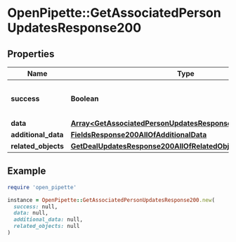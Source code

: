 # OpenPipette::GetAssociatedPersonUpdatesResponse200

## Properties

| Name | Type | Description | Notes |
| ---- | ---- | ----------- | ----- |
| **success** | **Boolean** | If the response is successful or not | [optional] |
| **data** | [**Array&lt;GetAssociatedPersonUpdatesResponse200AllOfDataInner&gt;**](GetAssociatedPersonUpdatesResponse200AllOfDataInner.md) |  | [optional] |
| **additional_data** | [**FieldsResponse200AllOfAdditionalData**](FieldsResponse200AllOfAdditionalData.md) |  | [optional] |
| **related_objects** | [**GetDealUpdatesResponse200AllOfRelatedObjects**](GetDealUpdatesResponse200AllOfRelatedObjects.md) |  | [optional] |

## Example

```ruby
require 'open_pipette'

instance = OpenPipette::GetAssociatedPersonUpdatesResponse200.new(
  success: null,
  data: null,
  additional_data: null,
  related_objects: null
)
```

